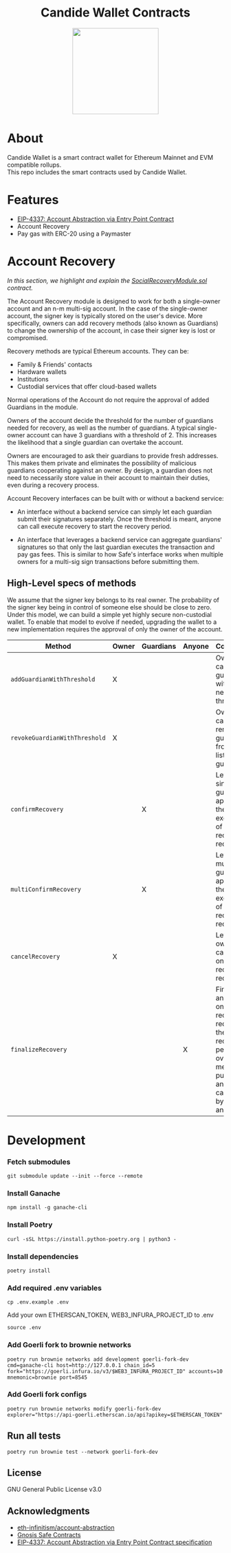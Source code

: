 <!-- PROJECT LOGO -->

<div align="center">
  <h1 align="center">Candide Wallet Contracts</h1>
</div>

<div align="center">
<img src="https://user-images.githubusercontent.com/7014833/203773780-04a0c8c0-93a6-43a4-bb75-570cb951dfa0.png" height =200>
</div>

# About

Candide Wallet is a smart contract wallet for Ethereum Mainnet and EVM compatible rollups.<br/>
This repo includes the smart contracts used by Candide Wallet.

# Features
- <a href="https://eips.ethereum.org/EIPS/eip-4337">EIP-4337: Account Abstraction via Entry Point Contract</a> 
- Account Recovery
- Pay gas with ERC-20 using a Paymaster

# Account Recovery

*In this section, we highlight and explain the [SocialRecoveryModule.sol](./contracts/modules/social_recovery/SocialRecoveryModule.sol) contract.*

The Account Recovery module is designed to work for both a single-owner account and an n-m multi-sig account. In the case of the single-owner account, the signer key is typically stored on the user's device. More specifically, owners can add recovery methods (also known as Guardians) to change the ownership of the account, in case their signer key is lost or compromised.

Recovery methods are typical Ethereum accounts. They can be:
- Family & Friends' contacts
- Hardware wallets
- Institutions
- Custodial services that offer cloud-based wallets

Normal operations of the Account do not require the approval of added Guardians in the module. 

Owners of the account decide the threshold for the number of guardians needed for recovery, as well as the number of guardians. A typical single-owner account can have 3 guardians with a threshold of 2. This increases the likelihood that a single guardian can overtake the account.

Owners are encouraged to ask their guardians to provide fresh addresses. This makes them private and eliminates the possibility of malicious guardians cooperating against an owner. By design, a guardian does not need to necessarily store value in their account to maintain their duties, even during a recovery process.

Account Recovery interfaces can be built with or without a backend service:

- An interface without a backend service can simply let each guardian submit their signatures separately. Once the threshold is meant, anyone can call execute recovery to start the recovery period.

- An interface that leverages a backend service can aggregate guardians' signatures so that only the last guardian executes the transaction and pay gas fees. This is similar to how Safe's interface works when multiple owners for a multi-sig sign transactions before submitting them.

## High-Level specs of methods

We assume that the signer key belongs to its real owner. The probability of the signer key being in control of someone else should be close to zero. Under this model, we can build a simple yet highly secure non-custodial wallet. To enable that model to evolve if needed, upgrading the wallet to a new implementation requires the approval of only the owner of the account.


| Method                        | Owner  | Guardians| Anyone | Comment                                                                                         |
| ----------------------------  | ------ | ------   | ------ | ----------------------------------------------------------------------------------------------- |
|`addGuardianWithThreshold`     | X      |          |        | Owner can add a guardian with a new threshold                                                   |
| `revokeGuardianWithThreshold` | X      |          |        | Owner can remove a guardian from its list of guardians                                          |
| `confirmRecovery`             |        | X        |        | Lets a single guardian approve the execution of the recovery request                            |
| `multiConfirmRecovery`        |        | X        |        | Lets multiple guardians approve the execution of the recovery request                           |
| `cancelRecovery`              | X      |          |        | Lets an owner cancel an ongoing recovery request                                                |
| `finalizeRecovery`            |        |          |   X    | Finalizes an ongoing recovery request if the recovery period is over. The method is public and callable by anyone |


# Development

### Fetch submodules
```
git submodule update --init --force --remote
```
### Install Ganache
```
npm install -g ganache-cli
```

### Install Poetry
```
curl -sSL https://install.python-poetry.org | python3 -
```

### Install dependencies
```
poetry install
```

### Add required .env variables
```
cp .env.example .env
```

Add your own ETHERSCAN_TOKEN, WEB3_INFURA_PROJECT_ID to .env

```
source .env
```

### Add Goerli fork to brownie networks
```
poetry run brownie networks add development goerli-fork-dev cmd=ganache-cli host=http://127.0.0.1 chain_id=5 fork="https://goerli.infura.io/v3/$WEB3_INFURA_PROJECT_ID" accounts=10 mnemonic=brownie port=8545
```

### Add Goerli fork configs
```
poetry run brownie networks modify goerli-fork-dev explorer="https://api-goerli.etherscan.io/api?apikey=$ETHERSCAN_TOKEN"
```
## Run all tests
```
poetry run brownie test --network goerli-fork-dev
```

<!-- LICENSE -->
## License
GNU General Public License v3.0

<!-- ACKNOWLEDGMENTS -->
## Acknowledgments
* <a href='https://github.com/eth-infinitism/account-abstraction'>eth-infinitism/account-abstraction</a>
* <a href='https://github.com/safe-global/safe-contracts'>Gnosis Safe Contracts</a>
* <a href='https://eips.ethereum.org/EIPS/eip-4337'>EIP-4337: Account Abstraction via Entry Point Contract specification </a>